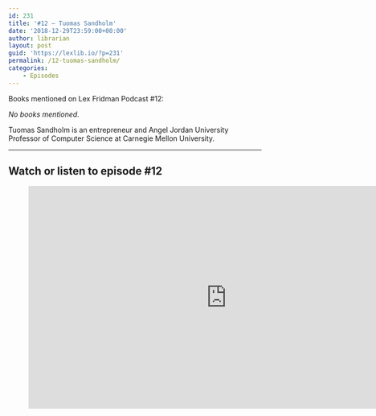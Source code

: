 ```yaml
---
id: 231
title: '#12 – Tuomas Sandholm'
date: '2018-12-29T23:59:00+00:00'
author: librarian
layout: post
guid: 'https://lexlib.io/?p=231'
permalink: /12-tuomas-sandholm/
categories:
    - Episodes
---
```


Books mentioned on Lex Fridman Podcast #12:

*No books mentioned.*

Tuomas Sandholm is an entrepreneur and Angel Jordan University Professor of Computer Science at Carnegie Mellon University.

- - - - - -

## Watch or listen to episode #12

<figure class="wp-block-embed is-type-video is-provider-youtube wp-block-embed-youtube wp-embed-aspect-16-9 wp-has-aspect-ratio"><div class="wp-block-embed__wrapper"><iframe allow="accelerometer; autoplay; clipboard-write; encrypted-media; gyroscope; picture-in-picture" allowfullscreen="" frameborder="0" height="443" loading="lazy" src="https://www.youtube.com/embed/b7bStIQovcY?feature=oembed" title="Tuomas Sandholm: Poker and Game Theory | Lex Fridman Podcast #12" width="788"></iframe></div></figure>